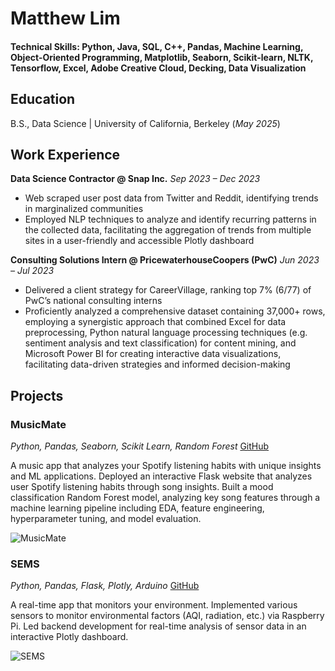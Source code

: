 # Matthew Lim

#### Technical Skills: Python, Java, SQL, C++, Pandas, Machine Learning, Object-Oriented Programming, Matplotlib, Seaborn, Scikit-learn, NLTK, Tensorflow, Excel, Adobe Creative Cloud, Decking, Data Visualization 

## Education			        		
B.S., Data Science | University of California, Berkeley (_May 2025_)

## Work Experience
**Data Science Contractor @ Snap Inc.**
_Sep 2023 – Dec 2023_
- Web scraped user post data from Twitter and Reddit, identifying trends in marginalized communities
- Employed NLP techniques to analyze and identify recurring patterns in the collected data, facilitating the aggregation of trends from multiple sites in a user-friendly and accessible Plotly dashboard

**Consulting Solutions Intern @ PricewaterhouseCoopers (PwC)**
_Jun 2023 – Jul 2023_
- Delivered a client strategy for CareerVillage, ranking top 7% (6/77) of PwC’s national consulting interns
- Proficiently analyzed a comprehensive dataset containing 37,000+ rows, employing a synergistic approach that combined Excel for data preprocessing, Python natural language processing techniques (e.g. sentiment analysis and text classification) for content mining, and Microsoft Power BI for creating interactive data visualizations, facilitating data-driven strategies and informed decision-making

## Projects
### MusicMate
_Python, Pandas, Seaborn, Scikit Learn, Random Forest_
[GitHub](https://github.com/matthewlimm/musicmate)

A music app that analyzes your Spotify listening habits with unique insights and ML applications. Deployed an interactive Flask website that analyzes user Spotify listening habits through song insights. Built a mood classification Random Forest model, analyzing key song features through a machine learning pipeline including EDA, feature engineering, hyperparameter tuning, and model evaluation.

![MusicMate](/assets/img/music.gif)

### SEMS
_Python, Pandas, Flask, Plotly, Arduino_
[GitHub](https://github.com/matthewlimm/SEMS)

A real-time app that monitors your environment. Implemented various sensors to monitor environmental factors (AQI, radiation, etc.) via Raspberry Pi. Led backend development for real-time analysis of sensor data in an interactive Plotly dashboard.

![SEMS](/assets/img/SEMS.gif)
